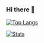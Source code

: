 ### Hi there 👋

<!--
**kuuhaku0/kuuhaku0** is a ✨ _special_ ✨ repository because its `README.md` (this file) appears on your GitHub profile.

Here are some ideas to get you started:

- 🔭 I’m currently working on ...
- 🌱 I’m currently learning ...
- 👯 I’m looking to collaborate on ...
- 🤔 I’m looking for help with ...
- 💬 Ask me about ...
- 📫 How to reach me: ...
- 😄 Pronouns: ...
- ⚡ Fun fact: ...
-->

[![Top Langs](https://github-readme-stats.vercel.app/api/top-langs/?username=kuuhaku0&layout=compact&theme=graywhite)](https://github.com/kuuhaku0)

[![Stats](https://github-readme-stats-one-bice.vercel.app/api?username=kuuhaku0&show_icons=true&include_all_commits=true&count_private=true&role=ORGANIZATION_MEMBER,COLLABORATOR&theme=graywhite)](https://github.com/kuuhaku0)
